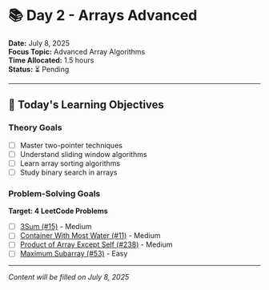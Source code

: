 # 📚 Day 2 - Arrays Advanced

**Date:** July 8, 2025  
**Focus Topic:** Advanced Array Algorithms  
**Time Allocated:** 1.5 hours  
**Status:** ⏳ Pending

---

## 🎯 Today's Learning Objectives

### Theory Goals
- [ ] Master two-pointer techniques
- [ ] Understand sliding window algorithms
- [ ] Learn array sorting algorithms
- [ ] Study binary search in arrays

### Problem-Solving Goals
**Target: 4 LeetCode Problems**
- [ ] [3Sum (#15)](https://leetcode.com/problems/3sum/) - Medium
- [ ] [Container With Most Water (#11)](https://leetcode.com/problems/container-with-most-water/) - Medium
- [ ] [Product of Array Except Self (#238)](https://leetcode.com/problems/product-of-array-except-self/) - Medium
- [ ] [Maximum Subarray (#53)](https://leetcode.com/problems/maximum-subarray/) - Easy

---

*Content will be filled on July 8, 2025*